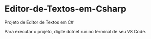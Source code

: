 # Editor-de-Textos-em-Csharp
Projeto de Editor de Textos em C#

Para executar o projeto, digite dotnet run no terminal de seu VS Code.
